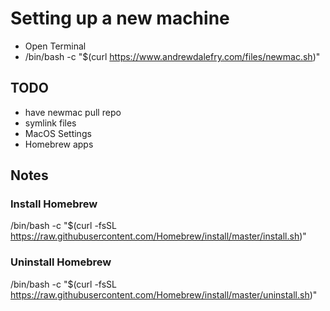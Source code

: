# Setting up a new machine
- Open Terminal
- /bin/bash -c "$(curl https://www.andrewdalefry.com/files/newmac.sh)"


## TODO
- have newmac pull repo
- symlink files
- MacOS Settings
- Homebrew apps

## Notes
### Install Homebrew
/bin/bash -c "$(curl -fsSL https://raw.githubusercontent.com/Homebrew/install/master/install.sh)"

### Uninstall Homebrew
/bin/bash -c "$(curl -fsSL https://raw.githubusercontent.com/Homebrew/install/master/uninstall.sh)"
